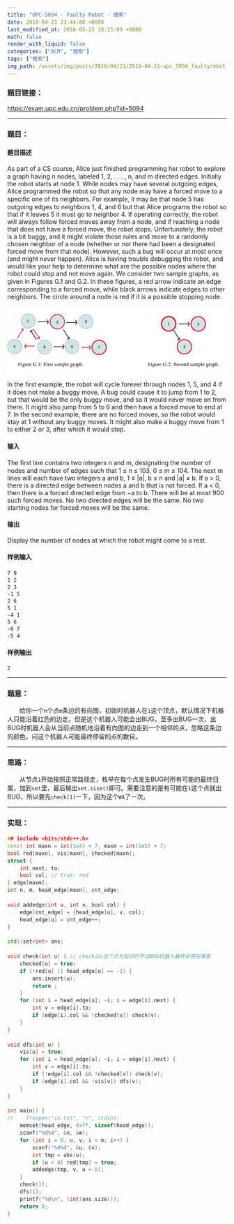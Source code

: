 ```yaml
---
title: "UPC-5094 - Faulty Robot - 搜索"
date: 2018-04-21 23:44:00 +0800
last_modified_at: 2018-05-23 18:15:09 +0800
math: false
render_with_liquid: false
categories: ["ACM", "搜索"]
tags: ["搜索"]
img_path: /assets/img/posts/2018/04/21/2018-04-21-upc_5094_faultyrobot_sou_suo/
---
```


### 题目链接：

https://exam.upc.edu.cn/problem.php?id=5094

---
### 题目：

#### 题目描述
As part of a CS course, Alice just ﬁnished programming her robot to explore a graph having n nodes, labeled 1, 2, . . . , n, and m directed edges. Initially the robot starts at node 1.
While nodes may have several outgoing edges, Alice programmed the robot so that any node may have a forced move to a speciﬁc one of its neighbors. For example, it may be that node 5 has outgoing edges to neighbors 1, 4, and 6 but that Alice programs the robot so that if it leaves 5 it must go to neighbor 4.
If operating correctly, the robot will always follow forced moves away from a node, and if reaching a node that does not have a forced move, the robot stops. Unfortunately, the robot is a bit buggy, and it might violate those rules and move to a randomly chosen neighbor of a node (whether or not there had been a designated forced move from that node). However, such a bug will occur at most once (and might never happen). 
Alice is having trouble debugging the robot, and would like your help to determine what are the possible nodes where the robot could stop and not move again.
We consider two sample graphs, as given in Figures G.1 and G.2. In these ﬁgures, a red arrow indicate an edge corresponding to a forced move, while black arrows indicate edges to other neighbors. The circle around a node is red if it is a possible stopping node.

![20171204160448_35652.jpg][1]

In the ﬁrst example, the robot will cycle forever through nodes 1, 5, and 4 if it does not make a buggy move.
A bug could cause it to jump from 1 to 2, but that would be the only buggy move, and so it would never move on from there. It might also jump from 5 to 6 and then have a forced move to end at 7.
In the second example, there are no forced moves, so the robot would stay at 1 without any buggy moves. It might also make a buggy move from 1 to either 2 or 3, after which it would stop.
#### 输入
The ﬁrst line contains two integers n and m, designating the number of nodes and number of edges such that 1 ≤ n ≤ 103, 0 ≤ m ≤ 104. The next m lines will each have two integers a and b, 1 ≤ |a|, b ≤ n and |a| ≠ b. If a > 0, there is a directed edge between nodes a and b that is not forced. If a < 0, then there is a forced directed edge from −a to b. There will be at most 900 such forced moves. No two directed edges will be the same. No two starting nodes for forced moves will be the same.
#### 输出
Display the number of nodes at which the robot might come to a rest.
#### 样例输入
```
7 9
1 2
2 3
-1 5
2 6
5 1
-4 1
5 6
-6 7
-5 4
```
#### 样例输出
```
2
```


---
### 题意：

&emsp;&emsp;给你一个`n`个点`m`条边的有向图，初始时机器人在`1`这个顶点，默认情况下机器人只能沿着红色的边走。但是这个机器人可能会出BUG，至多出BUG一次，出BUG时机器人会从当前点随机地沿着有向图的边走到一个相邻的点，忽略这条边的颜色。问这个机器人可能最终停留的点的数目。

---
### 思路：

&emsp;&emsp;从节点`1`开始按照正常路径走，枚举在每个点发生BUG时所有可能的最终归属，加到`set`里，最后输出`set.size()`即可。需要注意的是有可能在`1`这个点就出BUG，所以要先`check(1)`一下，因为这个`WA`了一次。

---
### 实现：

```cpp
## include <bits/stdc++.h>
const int maxn = int(1e4) + 7, maxm = int(1e5) + 7;
bool red[maxn], vis[maxn], checked[maxn];
struct {
    int next, to;
    bool col; // true: red
} edge[maxm];
int n, m, head_edge[maxn], cnt_edge;

void addedge(int u, int v, bool col) {
    edge[cnt_edge] = {head_edge[u], v, col};
    head_edge[u] = cnt_edge++;
}

std::set<int> ans;

void check(int u) { // check以u这个点为起点时不出BUG机器人最终会停在哪里
    checked[u] = true;
    if (!red[u] || head_edge[u] == -1) {
        ans.insert(u);
        return ;
    }
    for (int i = head_edge[u]; ~i; i = edge[i].next) {
        int v = edge[i].to;
        if (edge[i].col && !checked[v]) check(v);
    }
}

void dfs(int u) {
    vis[u] = true;
    for (int i = head_edge[u]; ~i; i = edge[i].next) {
        int v = edge[i].to;
        if (!edge[i].col && !checked[v]) check(v);
        if (edge[i].col && !vis[v]) dfs(v);
    }
}

int main() {
//    freopen("in.txt", "r", stdin);
    memset(head_edge, 0xff, sizeof(head_edge));
    scanf("%d%d", &n, &m);
    for (int i = 0, u, v; i < m; i++) {
        scanf("%d%d", &u, &v);
        int tmp = abs(u);
        if (u < 0) red[tmp] = true;
        addedge(tmp, v, u < 0);
    }
    check(1);
    dfs(1);
    printf("%d\n", (int)ans.size());
    return 0;
}
```


  [1]: assets/img/posts/2018/04/21/2018-04-21-upc_5094_faultyrobot_sou_suo/20171204160448_35652.jpg